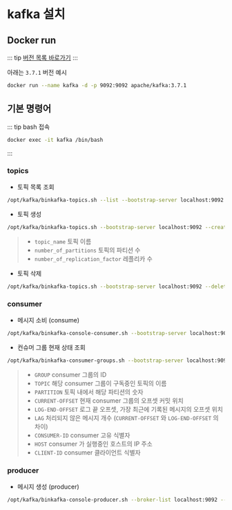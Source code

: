 # kafka 설치

## Docker run

::: tip
[버전 목록 바로가기](https://kafka.apache.org/downloads)
:::

아래는 `3.7.1` 버전 예시

``` bash
docker run --name kafka -d -p 9092:9092 apache/kafka:3.7.1
```

## 기본 명령어
::: tip
bash 접속
``` bash
docker exec -it kafka /bin/bash
```
:::

### topics
* 토픽 목록 조회
``` bash
/opt/kafka/binkafka-topics.sh --list --bootstrap-server localhost:9092
```

* 토픽 생성
``` bash
/opt/kafka/binkafka-topics.sh --bootstrap-server localhost:9092 --create --topic <topic_name> --partitions <number_of_partitions> --replication-factor <number_of_replication_factor>
```
> * `topic_name` 토픽 이름
> * `number_of_partitions` 토픽의 파티션 수
> * `number_of_replication_factor` 레플리카 수

* 토픽 삭제
``` bash
/opt/kafka/binkafka-topics.sh --bootstrap-server localhost:9092 --delete --topic <topic_name>
```

### consumer
* 메시지 소비 (consume)
``` bash
/opt/kafka/binkafka-console-consumer.sh --bootstrap-server localhost:9092 --topic <topic_name>
```

* 컨슈머 그룹 현재 상태 조회

``` bash
/opt/kafka/binkafka-consumer-groups.sh --bootstrap-server localhost:9092 --group <consumer_group_id> --describe 
```
> * `GROUP` consumer 그룹의 ID
> * `TOPIC` 해당 consumer 그룹이 구독중인 토픽의 이름 
> * `PARTITION` 토픽 내에서 해당 파티션의 숫자
> * `CURRENT-OFFSET` 현재 consumer 그룹의 오프셋 커밋 위치
> * `LOG-END-OFFSET` 로그 끝 오프셋, 가장 최근에 기록된 메시지의 오프셋 위치
> * `LAG` 처리되지 않은 메시지 개수 (`CURRENT-OFFSET` 와 `LOG-END-OFFSET` 의 차이)
> * `CONSUMER-ID` consumer 고유 식별자
> * `HOST` consumer 가 실행중인 호스트의 IP 주소
> * `CLIENT-ID` consumer 클라이언트 식별자

### producer
* 메시지 생성 (producer)
``` bash
/opt/kafka/binkafka-console-producer.sh --broker-list localhost:9092 --topic <topic_name>
```